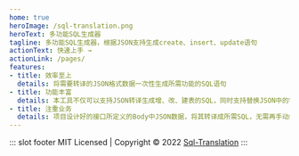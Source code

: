 ```yaml
---
home: true
heroImage: /sql-translation.png
heroText: 多功能SQL生成器
tagline: 多功能SQL生成器，根据JSON支持生成create、insert、update语句
actionText: 快速上手 →
actionLink: /pages/
features:
- title: 效率至上
  details: 将需要转译的JSON格式数据一次性生成所需功能的SQL语句
- title: 功能丰富
  details: 本工具不仅可以支持JSON转译生成增、改、建表的SQL，同时支持替换JSON中的字段
- title: 注重业务
  details: 项目设计好的接口所定义的Body中JSON数据，将其转译成所需SQL，无需再手动编写，更注重业务逻辑的编码实现
---
```

::: slot footer
MIT Licensed | Copyright © 2022 [Sql-Translation](https://github.com/pdxjie/sql-translation)
:::
